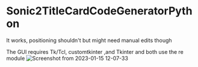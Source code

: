# Sonic2TitleCardCodeGeneratorPython
 It works, positioning shouldn't but might need manual edits though

The GUI requires Tk/Tcl, customtkinter ,and Tkinter and both use the re module
![Screenshot from 2023-01-15 12-07-33](https://user-images.githubusercontent.com/94720060/212561787-bd9fbe48-9dc2-48a2-b66f-245e625ca289.png)
